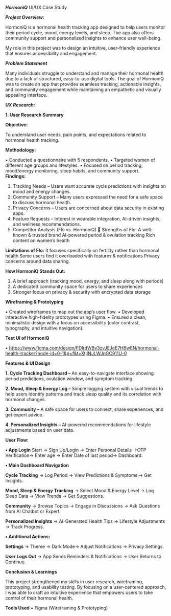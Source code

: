 ***HormoniQ***
UI/UX Case Study


***Project Overview:*** 


HormoniQ is a hormonal health tracking app designed to help users monitor their period cycle, mood, energy levels, and sleep. The app also offers community support and personalized insights to enhance user well-being. 


My role in this project was to design an intuitive, user-friendly experience that ensures accessibility and engagement.


***Problem Statement*** 


Many individuals struggle to understand and manage their hormonal health due to a lack of structured, easy-to-use digital tools. The goal of HormoniQ was to create an app that provides seamless tracking, actionable insights, and community engagement while maintaining an empathetic and visually appealing interface.


***UX Research:***


**1. User Research Summary**


**Objective:**


To understand user needs, pain points, and expectations related to hormonal health tracking.


**Methodology:**


•	Conducted a questionnaire with 5 respondents.
•	Targeted women of different age groups and lifestyles.
•	Focused on period tracking, mood/energy monitoring, sleep habits, and community support.
 
**Findings:**
1.	Tracking Needs – Users want accurate cycle predictions with insights on mood and energy changes.
2.	Community Support – Many users expressed the need for a safe space to discuss hormonal health.
3.	Privacy Concerns – Users are concerned about data security in existing apps.
4.	Feature Requests – Interest in wearable integration, AI-driven insights, and wellness recommendations.
2. Competitor Analysis (Flo vs. HormoniQ)
	Strengths of Flo:
A well-known & trusted brand
AI-powered period & ovulation tracking
Rich content on women’s health

**Limitations of Flo:**
It focuses specifically on fertility rather than hormonal health
Some users find it overloaded with features & notifications
Privacy concerns around data sharing.

**How HormoniQ Stands Out:**

1. A brief approach (tracking mood, energy, and sleep along with periods)
2. A dedicated community space for users to share experiences
3. Stronger focus on privacy & security with encrypted data storage

**Wireframing & Prototyping**

•	Created wireframes to map out the app’s user flow.
•	Developed interactive high-fidelity prototypes using Figma.
•	Ensured a clean, minimalistic design with a focus on accessibility (color contrast, typography, and intuitive navigation).


**Test UI of HormoniQ**


•	https://www.figma.com/design/FDlrdWBv3zvJEJeE7HBwEN/hormonal-health-tracker?node-id=0-1&p=f&t=XtjINJLWJnGC911U-0


**Features & UI Design**


**1.	Cycle Tracking Dashboard –** An easy-to-navigate interface showing period predictions, ovulation window, and symptom tracking.


**2.	Mood, Sleep & Energy Log –** Simple logging system with visual trends to help users identify patterns and track sleep quality and its correlation with hormonal changes.


**3.	Community –** A safe space for users to connect, share experiences, and get expert advice.


**4.	Personalized Insights –** AI-powered recommendations for lifestyle adjustments based on user data.


**User Flow:**


**•	App Login**
Start → Sign Up/Login → Enter Personal Details →OTP Verification→ Enter age → Enter Date of last period→ Dashboard.


**•	Main Dashboard Navigation**


**Cycle Tracking** → Log Period → View Predictions & Symptoms → Get Insights. 


**Mood, Sleep & Energy Tracking** → Select Mood & Energy Level → Log Sleep Data → View Trends → Get Suggestions.


**Community** → Browse Topics → Engage in Discussions → Ask Questions from AI Chatbot or Expert.


**Personalized Insights** → AI-Generated Health Tips → Lifestyle Adjustments → Track Progress.


**•	Additional Actions:**


**Settings** → Theme → Dark Mode→ Adjust Notifications → Privacy Settings.


**User Logs Out** → App Sends Reminders & Notifications → User Returns to Continue.


**Conclusion & Learnings** 


This project strengthened my skills in user research, wireframing, prototyping, and usability testing. By focusing on a user-centered approach, I was able to craft an intuitive experience that empowers users to take control of their hormonal health.


**Tools Used**
•	Figma (Wireframing & Prototyping)
